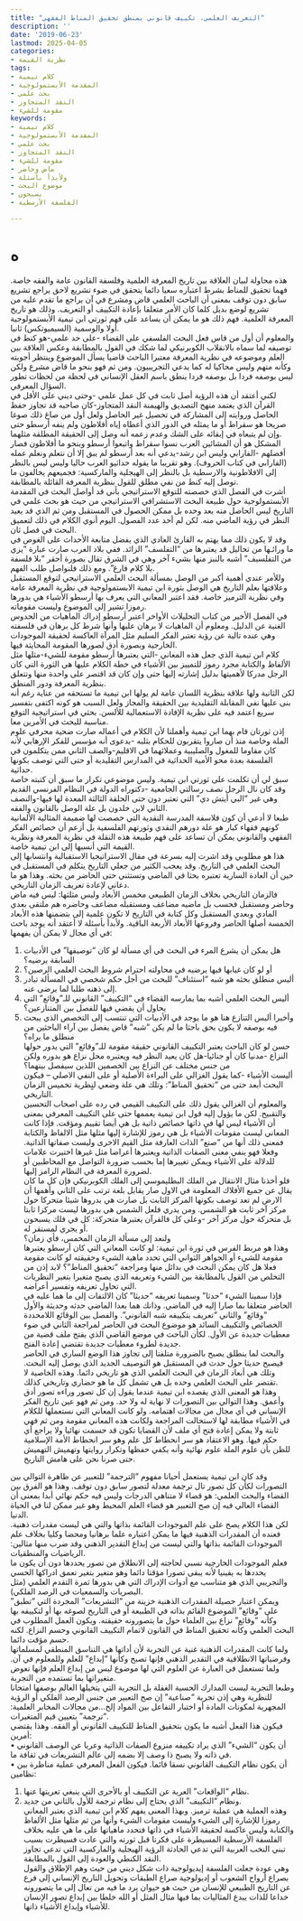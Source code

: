 ```yaml
---
title: "التعريف العلمي، تكييف قانوني بمنطق تحقيق المناط الفقهي"
description: ''
date: '2019-06-23'
lastmod: 2025-04-05
categories:
- نظرية القيمة
tags:
- كلام تيمية
- المقدمة الأبستمولوجية
- بحث علمي
- النقد المتجاوز
- مقومة للشيء
keywords:
- كلام تيمية
- المقدمة الأبستمولوجية
- بحث علمي
- النقد المتجاوز
- مقومة للشيء
- ماض وحاضر
- ولأبدأ بأسئلة
- موضوع البحث
- يسبحون
- الفلسفة الأرسطية

---
```

# **ه**

هذه محاولة لبيان العلاقة بين تاريخ المعرفة العلمية وفلسفة القانون عامة والفقه خاصة. فهما تحقيق للمناط بشرط اعتباره سعيا دائما يتحقق في ضوء تشريع لاحق يراجع تشريع سابق دون توقف بمعنى أن الباحث العلمي قاض ومشرع في آن يراجع ما تقدم عليه من تشريع لوضع بديل كلما كان الأمر متعلقا بإعادة التكييف أو التعريف. وذلك هو تاريخ المعرفة العلمية. فهم ذلك هو ما يمكن أن يساعد على فهم ثورتي ابن تيمية الأبستمولوجية أولا والوسمية (السيميوتكس) ثانيا.   
والمعلوم أن أول من قاس فعل البحث الفلسفي على القضاء -على حد علمي-هو كنط في توصيفه لما سماه بالانقلاب الكوبرنيكي لما شكك في القول بالمطابقة وعكس العلاقة بين العلم وموضوعه في نظرية المعرفة معتبرا الباحث قاضيا يسأل الموضوع وينتظر أجوبته وكأنه متهم وليس محاكيا له كما يدعي التجريبيون. ومن ثم فهو بنحو ما قاض مشرع ولكن ليس بوصفه فردا بل بوصفه فردا ينطق باسم العقل الإنساني في لحظة من لحظات تطور السؤال المعرفي.   
لكني أعتقد أن هذه الرؤية أصل ثابت في كل عمل علمي -وحتى ديني على الأقل في القرآن الذي يعتمد منهج التصديق والهيمنة النقد المتجاوز-كان صاحبه قد تجاوز حفظ الحاصل وروايته إلى المشاركة في تحصيل غير الحاصل ولعل أول من صاغ ذلك صوغا صريحا هو سقراط أو ما يمثله في الدور الذي أعطاه إياه أفلاطون ولم ينفه أرسطو حتى وإن لم يتبعاه في إبقائه على الشك وعدم زعمه أنه وصل إلى الحقيقة المطلقة مثلهما.  
المشكل هو أن المشائين العرب نسوا سقراط واتبعوا أرسطو وبنحو ما أفلاطون فصار أفضلهم -الفارابي وليس ابن رشد-يدعي أنه بعد أرسطو لم يبق إلا أن نتعلم ونعلم عمله (الفارابي في كتاب الحروف). وهو تقريبا ما يقوله حداثيو العرب حاليا وليس ليس بالنظر إلى الافلاطونية والارسطية بل بالنظر إلى الهيجلية والماركسية: فجميعهم يخالفون ما توصل إليه كنط من نفي مطلق للقول بنظرية المعرفة القائلة بالمطابقة.  
أشرت في الفصل الذي خصصته للتوقع الاستراتيجي بأني قد أواصل البحث في المقدمة الأبستمولوجية حول طبيعة البحث الاستشرافي الاستراتيجي من حيث هو بحث علمي في التاريخ ليس الحاصل منه بعد وحده بل ممكن الحصول في المستقبل ومن ثم الذي قد يعيد النظر في رؤية الماضي منه. لكن لم أحد عدد الفصول. اليوم أنوي الكلام في ذلك لتعميق البحث في فصل ثان.  
وقد لا يكون ذلك مما يهتم به القارئ العادي الذي يفضل متابعة الأحداث على الغوص في ما ورائـها من تحاليل قد يعتبرها من “التفلسف” الزائد. ففي بلاد العرب صارت عبارة “يزي من التفلسيف” أشبه بالنبز منها بشيء آخر وهي في الشرق تقال بصورة أحقر “بلا فلسفة بلا كلام فارغ”. ومع ذلك فلنواصل طلب الفهم.  
وللأمر عندي أهمية أكبر من الوصل بمسألة البحث العلمي الاستراتيجي لتوقع المستقبل وعلاقتها بعلم التاريخ هي الوصل بثورة ابن تيمية الابستمولوجية في نظرية المعرفة عامة وفي نظرية الترميز خاصة. فقد اعتبر المعاني التي يعرف بها أرسطو الأشياء هي بدورها رموزا تشير إلى الموضوع وليست مقوماته.  
في الفصل الأخير من كتاب التحليلات الأواخر اعتبر أرسطو إدراك الماهيات من الحدوس الغنية عن الدليل. ومعلوم أن الماهيات لا برهان عليها وأنها شرط كل برهان في فلسفته وهي عنده تالية عن رؤية تعتبر الفكر السليم مثل المرآة العاكسة لحقيقة الموجودات الخارجية وبصورة أدق لصورها المقومة المحايثة فيها.  
كلام ابن تيمية الذي جعل هذه المعاني -التي يعتبرها أرسطو مقومة للشيء-مثلها مثل الألفاظ والكتابة مجرد رموز للتمييز بين الأشياء في خطة الكلام عليها هي الثورة التي كان الرجل مدركا لأهميتها بدليل إشارته إليها حتى وإن كان قد اقتصر على واحدة منها وتتعلق بنظرية المعرفة ودور المنطق.  
لكن الثانية ولها علاقة بنظرية اللسان عامة لم يولها ابن تيمية ما تستحقه من عناية رغم أنه بنى عليها نفي المقابلة التقليدية بين الحقيقة والمجاز ولعل السبب هو كونه اكتفى بتفسير سريع اعتمد فيه على نظرية الإفادة الاستعمالية للألسن. بحثي في استراتيجية التوقع مناسبة للبحث في الأمرين معا.  
إذن ثورتان قام بهما ابن تيمية وأهملتا لأن الكلام في أعماله صارت ضحية محرفي علوم الملة وخاصة منذ أن صاروا يتقربون للحكام بثلبه -بدعوى أنه مؤسس للفكر الإرهابي لأنه كان مقاوما للمغول والصليبية وعملائهما في الاقليم-والصف الثاني ممن يتكلمون في الفلسفة بعدة محو الأمية الحداثية في المدارس التقليدية أو حتى التي توصف بكونها حداثية.  
سبق لي أن تكلمت على ثورتي ابن تيمية. وليس موضوعي تكرار ما سبق أن كتبته خاصة وقد كان نال الرجل نصف رسالتي الجامعية -دكتوراه الدولة في النظام الفرنسي القديم وهي غير “البي أيتش دي” التي تعتبر دون حتى الحلقة الثالثة المعدة لها فيها-والنصف الثاني لابن خلدون بل علة الوصل بالقانون والفقه.  
طبعا لا أدعي أن كون فلاسفة المدرسة النقدية التي خصصت لها ضميمة المثالية الألمانية كونهم فقهاء كبار هو علة دورهم النقدي وثورتهم الفلسفية بل أزعم أن خصائص الفكر الفقهي والقانوني يمكن أن تساعد على فهم طبيعة هذه النقلة في نظرية المعرفة ونظرية القيمة التي أنسبها إلى ابن تيمية خاصة.  
هذا هو مطلوبي وقد اشرت إليه بسرعة في مقال الاستراتيجيا الاستقبالية وانتسابها إلى البحث العلمي في التاريخ. وقد يعجب الكثير من جعلي التاريخ يتكلم في المستقبل في حين أن العادة السارية تعتبره بحثا في الماضي وتستثني حتى الحاضر من بحثه. وهذا هو ما دعاني لإعادة تعريف الزمان التاريخي.  
فالزمان التاريخي بخلاف الزمان الطبيعي مخمس الأبعاد وليس مثلثها: ليس فيه ماض وحاضر ومستقبل فحسب بل ماضيه مضاعف ومستقبله مضاعف وحاضره هم ملتقى بعدي المادي وبعدي المستقبل وكل كتابة في التاريخ لا تكون علمية إلى بتضمنها هذه الأبعاد الخمسة أصلها الحاضر وفروعها الأبعاد الأربعة الباقية. ولأبدأ بأسئلة لا أعتقد أنه يوجد باحث في أي مجال لا يمكن أن يفهمها:   
1. هل يمكن أن يشرع المرء في البحث في أي مسألة لو كان “توصيفها” في الأدبيات السابقة يرضيه؟  
2. أو لو كان غيابها فيها يرضيه في محاولته احترام شروط البحث العلمي الرصين؟  
3. أليس منطلق بحثه هو شبه “استئناف” للبحث من أجل حكم شخصي في المسألة تبادر إلى ذهنه طلبا لما يرضى عنه.  
4. أليس البحث العلمي أشبه بما يمارسه القضاء في “التكييف” القانوني للـ”وقائع” التي يحاول أن يقضي فيها للفصل بين المتنازعين؟   
5. وأخيرا أليس التنازع هنا هو ما يوجد في الأدبيات التي تنتسب إلى التخصص الذي يبحث فيه بوصفه لا يكون بحق باحثا ما لم يكن “شبه” قاض يفصل بين آراء الباحثين من منطلق ما يراه؟  
حسن لو كان الباحث يعتبر التكييف القانوني حقيقة مقومة للـ”وقائع” التي يدور حولها النزاع -مدنيا كان أو جنائيا-هل كان يعيد النظر فيه ويعتبره محل نزاع هو بدوره ولكن من جنس مختلف عن النزاع بين الخصمين اللذين سيفصل بينهما؟   
أليست الأشياء -كما يقول الغزالي على البراءة الأصلية أو على النفي الاصلي – فيكون البحث أبعد حتى من “تحقيق المناط”: وتلك هي علة وضعي لنٍظرية تخميس الزمان التاريخي.  
والمعلوم أن الغزالي يقول ذلك على التكييف القيمي في رده على اصحاب التحسين والتقبيح. لكن ما يؤول إليه قول ابن تيمية يعممها حتى على التكييف المعرفي بمعنى أن الأشياء ليس لها في ذاتها خصائص ذاتية بل هي أيضا تقييم ومؤقت. فإذا كانت المعاني ليست مقومات الأشياء بل هي رموز للإشارة إليها مثلها مثل الالفاظ والكتابة فمعنى ذلك أنها من “صنع” الذات العارفة مثل القيم الاخرى وليست صفاتها الذاتية. وفعلا فهو ينفي معنى الصفات الذاتية ويعتبرها أعراضا مثل غيرها اختيرت علامات للدلالة على الأشياء ويمكن تغييرها إما بحسب ضرورة التواصل مع المخاطبين أو لضرورة المعرفة في النظام الرامز إليها.  
فلو أخذنا مثال الانتقال من الفلك البطليموسي إلى الفلك الكوبرنيكي فإن كل ما كان يقال عن جميع الأفلاك المعلومة في الاول صار يقابل بلغة ترتب على الثاني وأهمها أن الارض لم تعد توصف بكونها المركز الثابت بل صارت هي بدروها شيئا متحركا حول مركز آخر ثابت هو الشمس. ومن يدري فلعل الشمس هي بدورها ليست مركزا ثابتا بل متحركة حول مركز آخر -وعلى كل فالقرآن يعتبرها متحركة: كل في فلك يسبحون أو يجري لمستقر له.  
ولنعد إلى مسألة الزمان المخمس، فأي زمان؟   
وهذا هو مربط الفرس في ثورة ابن تيمية: لو كانت المعاني التي كان أرسطو يعتبرها مقومة للشيء أو الجواهر الثواني التي تحدد ماهية الشيء وحقيقته لو كانت مقومة فعلا هل كان يمكن البحث في بدائل منها ومراجعة “تحقيق المناط”؟ لابد إذن من التخلص من القول بالمطابقة بين الشيء وتعريفه الذي يصبح متغيرا بتغير النظريات التي تحاول تعريفه وتفسير أعراضه.  
فإذا سمينا الشيء “حدثا” وسمينا تعريفه “حديثا” كان الالتفات إلى ما هما عليه في الحاضر متعلقا بما صارا إليه في الماضي. وذانك هما بعدا الماضي حدثه وحديثة والأول “وقائع” والثاني “تعريف بتكييفه شبه القانوني”. والفصل بين الوقائع اللامحددة الخصائص والتكييف السائد هو موضوع البحث في الحاضر لمراجعة الثاني في ضوء معطيات جديدة عن الأول. لكأن الباحث في موضع القاضي الذي يفتح ملف قضية من جديدة لطروء معطيات جديدة تقتضي إعادة الفتح.  
والبحث لما ينطلق يصبح بالضرورة متلفتا إلى تجاوز هذا الوضع الساري في الحاضر فيصبح حديثا حول حدث في المستقبل هو التوصيف الجديد الذي يوصل إليه البحث. وتلك هي أبعاد الزمان في البحث العلمي الذي هو تاريخي دائما. وهذه الخاصية لا تقتصر على البحث العلمي وحده بل هي تشمل كل ما هو حضاري وتاريخي كذلك.  
وهذا هو المعنى الذي يقصده ابن تيمية عندما يقول إن كل تصور وراءه تصور أدق وأعمق. وهذا التوالي بين التصورات لا نهاية له ولا حد. ومن ثم فهو عين تاريخ الفكر الإنساني في أي مجال من مجالات اهتمامه. ولو كانت المعاني التي نستعملها للكلام في الأشياء مطابقة لها لاستحالت المراجعة ولكانت هذه المعاني مقومة ومن ثم فهي ثابتة ولا يمكن إعادة فتح أي ملف لأن القضايا تكون قد حسمت نهائيا ولا يراجع أي حكم فيها. وهو الاعتقاد هو سر انحطاط كل علم وهو سر انحطاط الأمة الإسلامية للظن بأن علوم الملة علوم نهائية وأنه يكفي حفظها وتكرار روايتها وتهميش التهميش حتى صرنا نحن على هامش التاريخ.

وقد كان ابن تيمية يستعمل أحيانا مفهوم “الترجمة” للتعبير عن ظاهرة التوالي بين التصورات لكأن كل تصور تال ترجمة معدلة لتصور سابق دون توقف. وهذا هو الفرق بين القضاء والبحث العلمي: هو قضاء لا متناهي الدرجات وليس فيه حكم نهائي أبدا بمعنى أن القضاء العالي فيه إن صح التعبير هو قضاء العلم المحيط وهو غير ممكن لنا في الحياة الدنيا.  
لكن هذا الكلام يصح على علم الموجودات القائمة بذاتها والتي هي ليست مقدرات ذهنية. فعنده أن المقدرات الذهنية فيها ما يمكن اعتباره علما برهانيا ومحضا وكليا بخلاف علم الموجودات القائمة بذاتها والتي ليست من إبداع التقدير الذهني وقد ضرب منها مثالين: الرياضيات والمنطقيات.  
فعلم الموجودات الخارجية نسبي لحاجته إلى الانطلاق من تصور يحددها دون أن يكون ما يحددها به يقينيا لأنه يبقى تصورا مؤقتا دائما وهو متغير بتغير تعمق ادراكها الحسي والتجريبي الذي هو متناسب مع أدوات الإدراك التي هي بدورها ثمرة التقدم العلمي (مثل البصريات والسمعيات في الرصد الفلكي).  
ويمكن اعتبار حصيلة المقدرات الذهنية خزينة من “التشريعات” المجردة التي “تطبق” على “وقائع” الموضوع القائم بذاته في الطبيعة أو في التاريخ لصوغه بها أو لتكييفه بها وكأنه “وقائع” نزاع بين العلماء حول ما يتصورونه حقيقته. ويكون العمل المطلوب في البحث العلمي وكأنه تحقيق المناط في القانون لاتمام التكييف القانوني وحسم النزاع. لكنه حسم مؤقت دائما.  
ولما كانت المقدرات الذهنية غنية عن التجربة لأن أداتها هي التناسق المنطقي لمسلماتها وفرضياتها الانطلاقية في التقدير الذهني فإنها تصبح وكأنها “إبداع” للعلم وللمعلوم في آن. ولما تستعمل في العبارة عن العلوم التي لها موضوع ليس من إبداع العلم فإنها تعوض متغيراتها بما تستمده من التجربة.  
وطبعا التجربة ليست المدارك الحسية الغفلة بل التجربة التي يتخيلها العالم بوصفها امتحانا للنظرية وهي إذن تجربة “صناعية” إن صح التعبير من جنس الرصد الفلكي أو الرؤية المجهرية لمكونات المادة أو اختبار التفاعل بين المواد إلخ…من مجالات المخابر العلمية: “ترجمة” بتعيين قيم المتغيرات.  
فيكون هذا الفعل أشبه ما يكون بتحقيق المناط للتكييف القانوني أو الفقه. وهذا يقتضي أمرين:   
• أن يكون “الشيء” الذي يراد تكييفه منزوع الصفات الذاتية وعريا عن الوصف القانوني في ذاته ولا يصبح ذا وصف إلا بضمه إلى عالم التشريعات في ثقافة ما.  
• أن يكون نظام التكييف القانوني نسقا قائما. فيكون الفعل المعرفي عملية مناظرة بين نظامين:  
1. نظام “الواقعات” العرية عن التكييف أو بالأحرى التي ينبغي تعريتها عنها.  
2. ونظام “التكييف” الذي يحتاج إلى نظام ترجمة للأول بالثاني من جديد.  
وهذه العملية هي عملية ترميز. وبهذا المعنى يفهم كلام ابن تيمية الذي يعتبر المعاني رموزا للإشارة إلى الشيء وليست مقومات الشيء وأنها من ثم مثلها مثل الألفاظ والكتابة وليس عاكسة لحقيقة الأشياء في ذاتها فتحدد ماهياتها على ما هي عليه بخلاف الفلسفة الأرسطية المسيطرة على فكرنا قبل ثورته والتي عادت فسيطرت بسبب تبني النخب العربية التي تدعي الحادثة الرؤية الهيجلية والماركسية التي تدعي تجاوز النقد الكنطي والعودة إلى القول بالمطابقة.  
وهي عودة جعلت الفلسفة إيديولوجية ذات شكل ديني من حيث وهم الإطلاق والقول بصراع أرواح الشعوب أو إديولوجية صراع الطبقات وتحويل التاريخ الإنساني إلى فرع عن التاريخ الطبيعي للإنسان من حيث هو حيوان يرد ما فيه من تعال إلى ما يتصورونه خداعا للذات يبدع المثاليات بما فيها مثال المثل أو الله خلطا بين إبداع تصور الإنسان للأشياء وإبداع الأشياء ذاتها.

###
